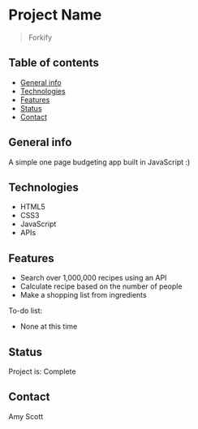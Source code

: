 # Project Name
> Forkify

## Table of contents
* [General info](#general-info)
* [Technologies](#technologies)
* [Features](#features)
* [Status](#status)
* [Contact](#contact)

## General info
A simple one page budgeting app built in JavaScript :)

## Technologies
* HTML5
* CSS3
* JavaScript
* APIs

## Features

* Search over 1,000,000 recipes using an API
* Calculate recipe based on the number of people
* Make a shopping list from ingredients

To-do list:
* None at this time

## Status
Project is: Complete


## Contact
Amy Scott
